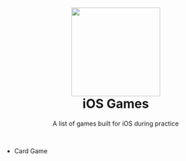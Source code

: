 <h1 align="center">
  <img src="http://icons.iconarchive.com/icons/dtafalonso/yosemite-flat/256/Game-Center-icon.png" width="200">
  <br>
  iOS Games
</h1>
<p align="center">A list of games built for iOS during practice</p>
<br>

- Card Game

